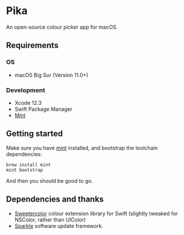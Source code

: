 
# Pika

An open-source colour picker app for macOS.

## Requirements

### OS

- macOS Big Sur (Version 11.0+)

### Development

- Xcode 12.3
- Swift Package Manager
- [Mint](https://github.com/yonaskolb/Mint)

## Getting started

Make sure you have [mint](https://github.com/yonaskolb/Mint) installed, and bootstrap the toolchain dependencies:

```
brew install mint
mint bootstrap
```

And then you should be good to go.

## Dependencies and thanks

- [Sweetercolor](https://github.com/jathu/sweetercolor) colour extension library for Swift (slightly tweaked for NSColor, rather than UIColor)
- [Sparkle](https://cocoapods.org/pods/Sparkle) software update framework.
